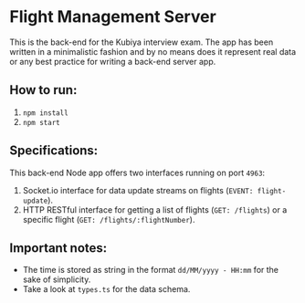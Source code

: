 # Flight Management Server

This is the back-end for the Kubiya interview exam.
The app has been written in a minimalistic fashion and by no means does it represent real data or any best practice for writing a back-end server app.

## How to run:

1. `npm install`
2. `npm start`

## Specifications:

This back-end Node app offers two interfaces running on port `4963`:

1. Socket.io interface for data update streams on flights (`EVENT: flight-update`).
2. HTTP RESTful interface for getting a list of flights (`GET: /flights`) or a specific flight (`GET: /flights/:flightNumber`).

## Important notes:

- The time is stored as string in the format `dd/MM/yyyy - HH:mm` for the sake of simplicity.
- Take a look at `types.ts` for the data schema.
